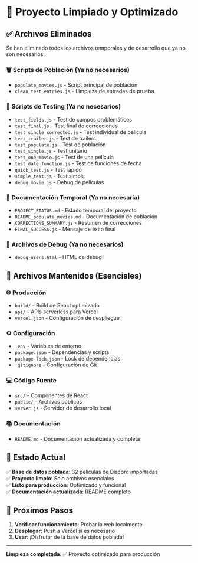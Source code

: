 # 🎉 Proyecto Limpiado y Optimizado

## ✅ Archivos Eliminados

Se han eliminado todos los archivos temporales y de desarrollo que ya no son necesarios:

### 🗑️ Scripts de Población (Ya no necesarios)
- `populate_movies.js` - Script principal de población
- `clean_test_entries.js` - Limpieza de entradas de prueba

### 🧪 Scripts de Testing (Ya no necesarios)
- `test_fields.js` - Test de campos problemáticos
- `test_final.js` - Test final de correcciones
- `test_single_corrected.js` - Test individual de película
- `test_trailer.js` - Test de trailers
- `test_populate.js` - Test de población
- `test_single.js` - Test unitario
- `test_one_movie.js` - Test de una película
- `test_date_function.js` - Test de funciones de fecha
- `quick_test.js` - Test rápido
- `simple_test.js` - Test simple
- `debug_movie.js` - Debug de películas

### 📄 Documentación Temporal (Ya no necesaria)
- `PROJECT_STATUS.md` - Estado temporal del proyecto
- `README_populate_movies.md` - Documentación de población
- `CORRECTIONS_SUMMARY.js` - Resumen de correcciones
- `FINAL_SUCCESS.js` - Mensaje de éxito final

### 🔧 Archivos de Debug (Ya no necesarios)
- `debug-users.html` - HTML de debug

## 📁 Archivos Mantenidos (Esenciales)

### 🌐 Producción
- `build/` - Build de React optimizado
- `api/` - APIs serverless para Vercel
- `vercel.json` - Configuración de despliegue

### ⚙️ Configuración
- `.env` - Variables de entorno
- `package.json` - Dependencias y scripts
- `package-lock.json` - Lock de dependencias
- `.gitignore` - Configuración de Git

### 💻 Código Fuente
- `src/` - Componentes de React
- `public/` - Archivos públicos
- `server.js` - Servidor de desarrollo local

### 📚 Documentación
- `README.md` - Documentación actualizada y completa

## 🎯 Estado Actual

✅ **Base de datos poblada**: 32 películas de Discord importadas  
✅ **Proyecto limpio**: Solo archivos esenciales  
✅ **Listo para producción**: Optimizado y funcional  
✅ **Documentación actualizada**: README completo  

## 🚀 Próximos Pasos

1. **Verificar funcionamiento**: Probar la web localmente
2. **Desplegar**: Push a Vercel si es necesario
3. **Usar**: ¡Disfrutar de la base de datos poblada!

---

**Limpieza completada**: ✅ Proyecto optimizado para producción
